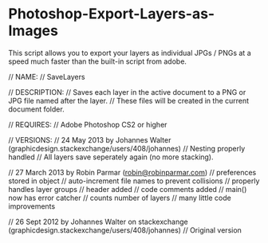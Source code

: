 Photoshop-Export-Layers-as-Images
=================================

This script allows you to export your layers as individual JPGs / PNGs at a speed much faster than the built-in script from adobe.



// NAME: 
//  SaveLayers

// DESCRIPTION: 
//  Saves each layer in the active document to a PNG or JPG file named after the layer. 
//	These files will be created in the current document folder.

// REQUIRES: 
//	Adobe Photoshop CS2 or higher

// VERSIONS:
// 	24 May 2013 by Johannes Walter  (graphicdesign.stackexchange/users/408/johannes)
// 		Nesting properly handled
// 		All layers save seperately again (no more stacking).

//	27 March 2013 by Robin Parmar (robin@robinparmar.com)
//		preferences stored in object
//		auto-increment file names to prevent collisions
//		properly handles layer groups
//		header added
//		code comments added
//		main() now has error catcher
//		counts number of layers
//		many little code improvements

//	26 Sept 2012 by Johannes Walter on stackexchange (graphicdesign.stackexchange/users/408/johannes)
//		Original version
